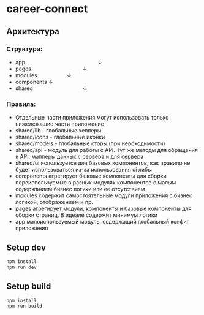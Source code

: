 # career-connect

## Архитектура

### Структура:
* app &emsp;&emsp;&emsp;&emsp;&emsp;&emsp;&emsp;&emsp;&emsp;&emsp;&emsp;&emsp;&emsp; ↓
* pages &emsp;&emsp;&emsp;&emsp;&emsp;&emsp;&emsp;&emsp;&emsp; ↓
* modules &emsp;&emsp;&emsp;&emsp;&emsp; ↓
* components ↓
* shared &emsp;&emsp;&emsp;&emsp;&emsp;&emsp;&emsp;&emsp;&emsp;↓

### Правила:
* Отдельные части приложения могут использовать только нижележащие части приложение
* shared/lib - глобальные хелперы
* shared/icons - глобальные иконки
* shared/models - глобальные сторы (при необходимости)
* shared/api - модуль для работы с API. Тут же методы для обращения к API, мапперы данных с сервера и для сервера
* shared/ui используется для базовых компонентов, как правило не будет использоваться из-за использования ui либы
* components агрегирует базовые компоненты для сборки переиспользуемые в разных модулях компонентов с малым содержанием бизнес логики или ее отсутствием
* modules содержит самостоятельные модули приложения с бизнес логикой, отображением и пр.
* pages агрегирует модули, компоненты и базовые компоненты для сборки страниц. В идеале содержит минимум  логики
* app малоиспользуемый модуль, содержащий глобальный конфиг приложения

## Setup dev

```sh
npm install
npm run dev
```

## Setup build

```sh
npm install
npm run build
```
